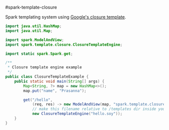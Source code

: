 #spark-template-closure

Spark templating system using [Google's closure template](https://developers.google.com/closure/templates/).

```java
import java.util.HashMap;
import java.util.Map;

import spark.ModelAndView;
import spark.template.closure.ClosureTemplateEngine;

import static spark.Spark.get;

/**
 * Closure template engine example
 */
public class ClosureTemplateExample {
    public static void main(String[] args) {
        Map<String, ?> map = new HashMap<>();
        map.put("name", "Prasanna");

        get("/hello",
            (req, res) -> new ModelAndView(map, "spark.template.closure.hello"),
            // make this filename relative to /templates dir inside your resources folder.
            new ClosureTemplateEngine("hello.soy"));
    }
}
```
